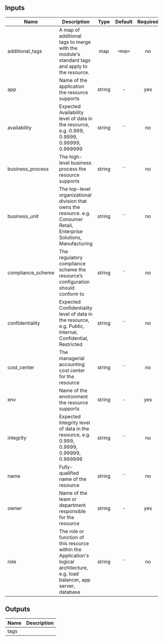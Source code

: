 
## Inputs

| Name | Description | Type | Default | Required |
|------|-------------|:----:|:-----:|:-----:|
| additional_tags | A map of additional tags to merge with the module's standard tags and apply to the resource. | map | `<map>` | no |
| app | Name of the application the resource supports | string | - | yes |
| availability | Expected Availability level of data in the resource, e.g. 0.999, 0.9999, 0.99999, 0.999999 | string | `` | no |
| business_process | The high-level business process the resource supports | string | `` | no |
| business_unit | The top-level organizational division that owns the resource. e.g. Consumer Retail, Enterprise Solutions, Manufacturing | string | `` | no |
| compliance_scheme | The regulatory compliance scheme the resource’s configuration should conform to | string | `` | no |
| confidentiality | Expected Confidentiality level of data in the resource, e.g. Public, Internal, Confidential, Restricted | string | `` | no |
| cost_center | The managerial accounting cost center for the resource | string | `` | no |
| env | Name of the environment the resource supports | string | - | yes |
| integrity | Expected Integrity level of data in the resource, e.g. 0.999, 0.9999, 0.99999, 0.999999 | string | `` | no |
| name | Fully-qualified name of the resource | string | `` | no |
| owner | Name of the team or department responsible for the resource | string | - | yes |
| role | The role or function of this resource within the Application's logical architecture, e.g. load balancer, app server, database | string | `` | no |

## Outputs

| Name | Description |
|------|-------------|
| tags |  |

